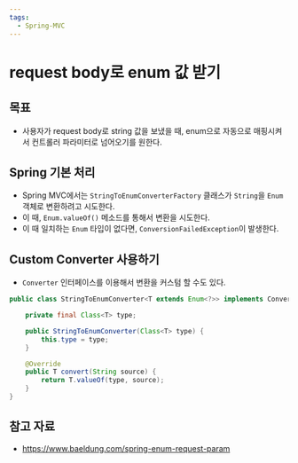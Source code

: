 ```yaml
---
tags:
  - Spring-MVC
---
```

# request body로 enum 값 받기

## 목표

- 사용자가 request body로 string 값을 보냈을 때, enum으로 자동으로 매핑시켜서 컨트롤러 파라미터로 넘어오기를 원한다.

## Spring 기본 처리

- Spring MVC에서는 `StringToEnumConverterFactory` 클래스가 `String`을 `Enum` 객체로 변환하려고 시도한다.
- 이 때, `Enum.valueOf()` 메소드를 통해서 변환을 시도한다.
- 이 때 일치하는 `Enum` 타입이 없다면, `ConversionFailedException`이 발생한다.

## Custom Converter 사용하기

- `Converter` 인터페이스를 이용해서 변환을 커스텀 할 수도 있다.

```java
public class StringToEnumConverter<T extends Enum<?>> implements Converter<String, T> {

	private final Class<T> type;

	public StringToEnumConverter(Class<T> type) {
		this.type = type;
	}

	@Override
	public T convert(String source) {
		return T.valueOf(type, source);
	}
}
```

## 참고 자료

- https://www.baeldung.com/spring-enum-request-param
